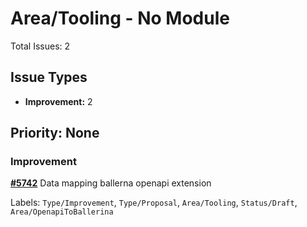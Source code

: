 # Area/Tooling - No Module

Total Issues: 2

## Issue Types

- **Improvement:** 2

## Priority: None

### Improvement

**[#5742](https://github.com/ballerina-platform/ballerina-library/issues/5742)** Data mapping ballerna openapi extension

Labels: `Type/Improvement`, `Type/Proposal`, `Area/Tooling`, `Status/Draft`, `Area/OpenapiToBallerina`

